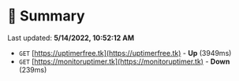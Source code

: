 # 📖 Summary
Last updated: **5/14/2022, 10:52:12 AM**

- `GET` [https://uptimerfree.tk](https://uptimerfree.tk) - **Up** (3949ms)
- `GET` [https://monitoruptimer.tk](https://monitoruptimer.tk) - **Down** (239ms)
